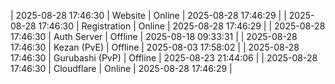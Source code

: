 | 2025-08-28 17:46:30 | Website | Online | 2025-08-28 17:46:29 |
| 2025-08-28 17:46:30 | Registration | Online | 2025-08-28 17:46:29 |
| 2025-08-28 17:46:30 | Auth Server | Offline | 2025-08-18 09:33:31 |
| 2025-08-28 17:46:30 | Kezan (PvE) | Offline | 2025-08-03 17:58:02 |
| 2025-08-28 17:46:30 | Gurubashi (PvP) | Offline | 2025-08-23 21:44:06 |
| 2025-08-28 17:46:30 | Cloudflare | Online | 2025-08-28 17:46:29 |
